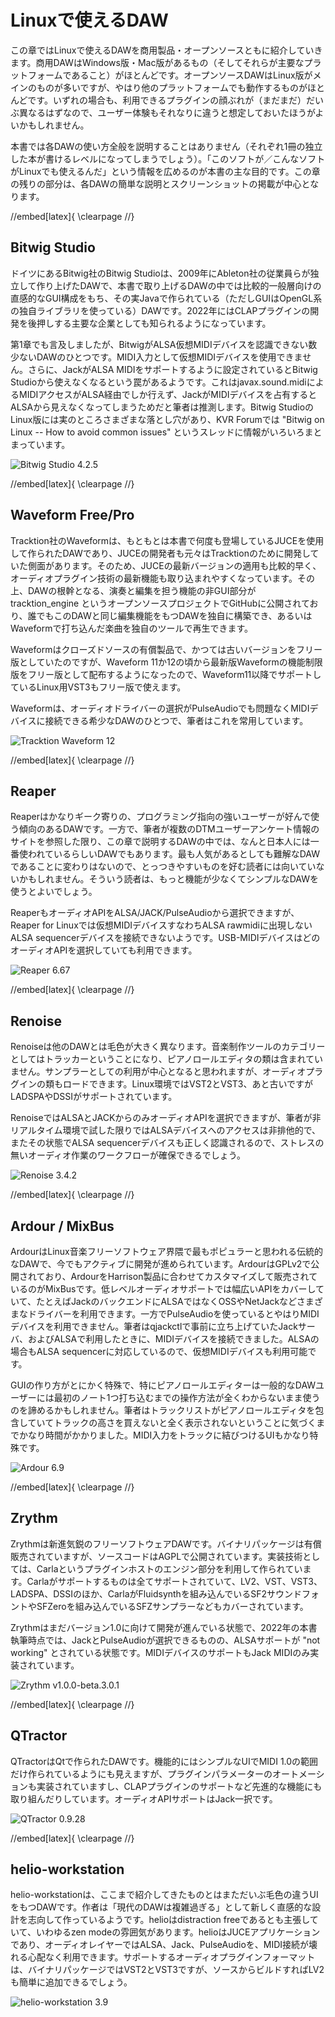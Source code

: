 

# Linuxで使えるDAW

この章ではLinuxで使えるDAWを商用製品・オープンソースともに紹介していきます。商用DAWはWindows版・Mac版があるもの（そしてそれらが主要なプラットフォームであること）がほとんどです。オープンソースDAWはLinux版がメインのものが多いですが、やはり他のプラットフォームでも動作するものがほとんどです。いずれの場合も、利用できるプラグインの顔ぶれが（まだまだ）だいぶ異なるはずなので、ユーザー体験もそれなりに違うと想定しておいたほうがよいかもしれません。

本書では各DAWの使い方全般を説明することはありません（それぞれ1冊の独立した本が書けるレベルになってしまうでしょう）。「このソフトが／こんなソフトがLinuxでも使えるんだ」という情報を広めるのが本書の主な目的です。この章の残りの部分は、各DAWの簡単な説明とスクリーンショットの掲載が中心となります。

//embed[latex]{
\clearpage
//}

## Bitwig Studio

ドイツにあるBitwig社のBitwig Studioは、2009年にAbleton社の従業員らが独立して作り上げたDAWで、本書で取り上げるDAWの中では比較的一般層向けの直感的なGUI構成をもち、その実Javaで作られている（ただしGUIはOpenGL系の独自ライブラリを使っている）DAWです。2022年にはCLAPプラグインの開発を後押しする主要な企業としても知られるようになっています。

第1章でも言及しましたが、BitwigがALSA仮想MIDIデバイスを認識できない数少ないDAWのひとつです。MIDI入力として仮想MIDIデバイスを使用できません。さらに、JackがALSA MIDIをサポートするように設定されているとBitwig Studioから使えなくなるという罠があるようです。これはjavax.sound.midiによるMIDIアクセスがALSA経由でしか行えず、JackがMIDIデバイスを占有するとALSAから見えなくなってしまうためだと筆者は推測します。Bitwig StudioのLinux版には実のところさまざまな落とし穴があり、KVR Forumでは "Bitwig on Linux -- How to avoid common issues" というスレッドに情報がいろいろまとまっています。

![Bitwig Studio 4.2.5](./images/bitwig-studio.png)

//embed[latex]{
\clearpage
//}

## Waveform Free/Pro

Tracktion社のWaveformは、もともとは本書で何度も登場しているJUCEを使用して作られたDAWであり、JUCEの開発者も元々はTracktionのために開発していた側面があります。そのため、JUCEの最新バージョンの適用も比較的早く、オーディオプラグイン技術の最新機能も取り込まれやすくなっています。その上、DAWの根幹となる、演奏と編集を担う機能の非GUI部分が tracktion_engine というオープンソースプロジェクトでGitHubに公開されており、誰でもこのDAWと同じ編集機能をもつDAWを独自に構築でき、あるいはWaveformで打ち込んだ楽曲を独自のツールで再生できます。

Waveformはクローズドソースの有償製品で、かつては古いバージョンをフリー版としていたのですが、Waveform 11か12の頃から最新版Waveformの機能制限版をフリー版として配布するようになったので、Waveform11以降でサポートしているLinux用VST3もフリー版で使えます。

Waveformは、オーディオドライバーの選択がPulseAudioでも問題なくMIDIデバイスに接続できる希少なDAWのひとつで、筆者はこれを常用しています。

![Tracktion Waveform 12](./images/waveform.png)

//embed[latex]{
\clearpage
//}

## Reaper

Reaperはかなりギーク寄りの、プログラミング指向の強いユーザーが好んで使う傾向のあるDAWです。一方で、筆者が複数のDTMユーザーアンケート情報のサイトを参照した限り、この章で説明するDAWの中では、なんと日本人には一番使われているらしいDAWでもあります。最も人気があるとしても難解なDAWであることに変わりはないので、とっつきやすいものを好む読者には向いていないかもしれません。そういう読者は、もっと機能が少なくてシンプルなDAWを使うとよいでしょう。

ReaperもオーディオAPIをALSA/JACK/PulseAudioから選択できますが、Reaper for Linuxでは仮想MIDIデバイスすなわちALSA rawmidiに出現しないALSA sequencerデバイスを接続できないようです。USB-MIDIデバイスはどのオーディオAPIを選択していても利用できます。

![Reaper 6.67](./images/reaper.png)

//embed[latex]{
\clearpage
//}

## Renoise

Renoiseは他のDAWとは毛色が大きく異なります。音楽制作ツールのカテゴリーとしてはトラッカーということになり、ピアノロールエディタの類は含まれていません。サンプラーとしての利用が中心となると思われますが、オーディオプラグインの類もロードできます。Linux環境ではVST2とVST3、あと古いですがLADSPAやDSSIがサポートされています。

RenoiseではALSAとJACKからのみオーディオAPIを選択できますが、筆者が非リアルタイム環境で試した限りではALSAデバイスへのアクセスは非排他的で、またその状態でALSA  sequencerデバイスも正しく認識されるので、ストレスの無いオーディオ作業のワークフローが確保できるでしょう。

![Renoise 3.4.2](./images/renoise.png)

//embed[latex]{
\clearpage
//}

## Ardour / MixBus

ArdourはLinux音楽フリーソフトウェア界隈で最もポピュラーと思われる伝統的なDAWで、今でもアクティブに開発が進められています。ArdourはGPLv2で公開されており、ArdourをHarrison製品に合わせてカスタマイズして販売されているのがMixBusです。低レベルオーディオサポートでは幅広いAPIをカバーしていて、たとえばJackのバックエンドにALSAではなくOSSやNetJackなどさまざまなドライバーを利用できます。一方でPulseAudioを使っているとやはりMIDIデバイスを利用できません。筆者はqjackctlで事前に立ち上げていたJackサーバ、およびALSAで利用したときに、MIDIデバイスを接続できました。ALSAの場合もALSA sequencerに対応しているので、仮想MIDIデバイスも利用可能です。

GUIの作り方がとにかく特殊で、特にピアノロールエディターは一般的なDAWユーザーには最初のノート1つ打ち込むまでの操作方法が全くわからないまま使うのを諦めるかもしれません。筆者はトラックリストがピアノロールエディタを包含していてトラックの高さを買えないと全く表示されないということに気づくまでかなり時間がかかりました。MIDI入力をトラックに結びつけるUIもかなり特殊です。

![Ardour 6.9](./images/ardour.png)

//embed[latex]{
\clearpage
//}

## Zrythm

Zrythmは新進気鋭のフリーソフトウェアDAWです。バイナリパッケージは有償販売されていますが、ソースコードはAGPLで公開されています。実装技術としては、Carlaというプラグインホストのエンジン部分を利用して作られています。Carlaがサポートするものは全てサポートされていて、LV2、VST、VST3、LADSPA、DSSIのほか、CarlaがFluidsynthを組み込んでいるSF2サウンドフォントやSFZeroを組み込んでいるSFZサンプラーなどもカバーされています。

Zrythmはまだバージョン1.0に向けて開発が進んでいる状態で、2022年の本書執筆時点では、JackとPulseAudioが選択できるものの、ALSAサポートが "not working" とされている状態です。MIDIデバイスのサポートもJack MIDIのみ実装されています。

![Zrythm v1.0.0-beta.3.0.1](./images/zrythm.png)

//embed[latex]{
\clearpage
//}

## QTractor

QTractorはQtで作られたDAWです。機能的にはシンプルなUIでMIDI 1.0の範囲だけ作られているようにも見えますが、プラグインパラメーターのオートメーションも実装されていますし、CLAPプラグインのサポートなど先進的な機能にも取り組んだりしています。オーディオAPIサポートはJack一択です。

![QTractor 0.9.28](./images/qtractor.png)

//embed[latex]{
\clearpage
//}

## helio-workstation

helio-workstationは、ここまで紹介してきたものとはまただいぶ毛色の違うUIをもつDAWです。作者は「現代のDAWは複雑過ぎる」として新しく直感的な設計を志向して作っているようです。helioはdistraction freeであるとも主張していて、いわゆるzen modeの雰囲気があります。helioはJUCEアプリケーションであり、オーディオレイヤーではALSA、Jack、PulseAudioを、MIDI接続が壊れる心配なく利用できます。サポートするオーディオプラグインフォーマットは、バイナリパッケージではVST2とVST3ですが、ソースからビルドすればLV2も簡単に追加できるでしょう。

![helio-workstation 3.9](./images/helio-workstation.png)


